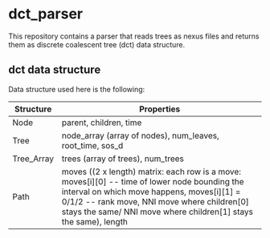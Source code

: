 # dct_parser

This repository contains a parser that reads trees as nexus files and returns them as discrete coalescent tree (dct) data structure.

## dct data structure

Data structure used here is the following:

| Structure			|	Properties |
---			|	---
| Node | parent, children, time |
| Tree | node_array (array of nodes), num_leaves, root_time, sos_d |
| Tree_Array | trees (array of trees), num_trees |
| Path | moves ((2 x length) matrix: each row is a move: moves[i][0] -- time of lower node bounding the interval on which move happens, moves[i][1] = 0/1/2 -- rank move, NNI move where children[0] stays the same/ NNI move where children[1] stays the same), length |